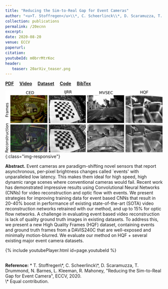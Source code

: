 ```yaml
---
title: "Reducing the Sim-to-Real Gap for Event Cameras"
author: "<u>T. Stoffregen</u>\\*, C. Scheerlinck\\*, D. Scaramuzza, T. Drummond, N. Barnes, L. Kleeman and R. Mahoney"
collection: publications
permalink: /20ecnn
excerpt: 
date: 2020-08-20
venue: ECCV
paperurl:
citation: 
youtubeId: m0brrMtrKoc
header:
   teaser: 20arXiv_teaser.png
---
```


<a href="https://arxiv.org/pdf/2003.09078.pdf" target="_blank"><b>PDF</b></a>&emsp;
<a href="https://youtu.be/m0brrMtrKoc" target="_blank"><b>Video</b></a>&emsp;
<a href="https://drive.google.com/drive/folders/18Xdr6pxJX0ZXTrXW9tK0hC3ZpmKDIt6_?usp=sharing"><b>Dataset</b></a>&emsp;
<a href="https://github.com/TimoStoff/event_cnn_minimal" target="_blank"><b>Code</b></a>&emsp;
<a href="https://timostoff.github.io/files/20arxiv.txt" target="_blank"><b>BibTex</b></a>

![ecnn20_banner](/images/20arXiv_banner.png){:class="img-responsive"}

<b>Abstract.</b> 
Event cameras are paradigm-shifting novel sensors that report asynchronous, per-pixel brightness changes called `events' with unparalleled low latency.
This makes them ideal for high speed, high dynamic range scenes where conventional cameras would fail. 
Recent work has demonstrated impressive results using Convolutional Neural Networks (CNNs) for video reconstruction and optic flow with events.
We present strategies for improving training data for event based CNNs that result in 20-40% boost in performance of existing state-of-the-art (SOTA) video reconstruction networks retrained with our method, and up to 15% for optic flow networks.
A challenge in evaluating event based video reconstruction is lack of quality ground truth images in existing datasets.
To address this, we present a new High Quality Frames (HQF) dataset, containing events and ground truth frames from a DAVIS240C that are well-exposed and minimally motion-blurred. 
We evaluate our method on HQF + several existing major event camera datasets.

{% include youtubePlayer.html id=page.youtubeId %}

<br />
<b>Reference:</b>
* T. Stoffregen\*, C. Scheerlinck\*, D. Scaramuzza, T. Drummond, N. Barnes, L. Kleeman, R. Mahoney, "Reducing the Sim-to-Real Gap for Event Camera", ECCV, 2020.

<br />
\* Equal contribution.
<br />

